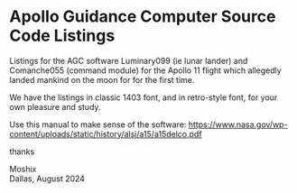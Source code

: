 # Apollo Guidance Computer Source Code Listings

Listings for the AGC software Luminary099 (ie lunar lander) and Comanche055 (command module) for the Apollo 11 flight which allegedly landed mankind on the moon for for the first time.   

We have the listings in classic 1403 font, and in retro-style font, for your own pleasure and study.   

Use this manual to make sense of the software: https://www.nasa.gov/wp-content/uploads/static/history/alsj/a15/a15delco.pdf

thanks  

Moshix  
Dallas, August 2024  
